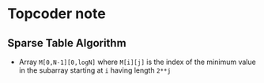 
# Topcoder note

## Sparse Table Algorithm

* Array `M[0,N-1][0,logN]` where `M[i][j]` is the index
  of the minimum value in the subarray starting at `i` having
  length `2**j`

